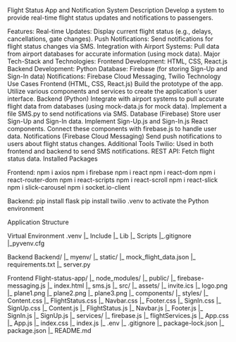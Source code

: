 Flight Status App and Notification System
Description
Develop a system to provide real-time flight status updates and notifications to passengers.

Features:
Real-time Updates: Display current flight status (e.g., delays, cancellations, gate changes).
Push Notifications: Send notifications for flight status changes via SMS.
Integration with Airport Systems: Pull data from airport databases for accurate information (using mock data).
Major Tech-Stack and Technologies:
Frontend Development: HTML, CSS, React.js
Backend Development: Python
Database: Firebase (for storing Sign-Up and Sign-In data)
Notifications: Firebase Cloud Messaging, Twilio
Technology Use Cases
Frontend (HTML, CSS, React.js)
Build the prototype of the app.
Utilize various components and services to create the application's user interface.
Backend (Python)
Integrate with airport systems to pull accurate flight data from databases (using mock-data.js for mock data).
Implement a file SMS.py to send notifications via SMS.
Database (Firebase)
Store user Sign-Up and Sign-In data.
Implement Sign-Up.js and Sign-In.js React components.
Connect these components with firebase.js to handle user data.
Notifications (Firebase Cloud Messaging)
Send push notifications to users about flight status changes.
Additional Tools
Twilio:
Used in both frontend and backend to send SMS notifications.
REST API:
Fetch flight status data.
Installed Packages

Frontend:
npm i axios
npm i firebase
npm i react
npm i react-dom
npm i react-router-dom
npm i react-scripts
npm i react-scroll
npm i react-slick
npm i slick-carousel
npm i socket.io-client

Backend:
pip install flask
pip install twilio
.venv to activate the Python environment

Application Structure

Virtual Environment
.venv
|_ Include
|_ Lib
|_ Scripts
  |_.gitignore
  |_pyvenv.cfg

Backend
Backend/
|_ myenv/
|_ static/
  |_ mock_flight_data.json
  |_ requirements.txt
  |_ server.py

Frontend
Flight-status-app/
|_ node_modules/
|_ public/
  |_ firebase-messaging.js
  |_ index.html
  |_ sms.js
|_ src/
  |_ assets/
    |_ invite.ics
    |_ logo.png
    |_ plane1.png
    |_ plane2.png
    |_ plane3.png
  |_ components/
    |_ styles/
      |_ Content.css
      |_ FlightStatus.css
      |_ Navbar.css
      |_ Footer.css
      |_ SignIn.css
      |_ SignUp.css
    |_ Content.js
    |_ FlightStatus.js
    |_ Navbar.js
    |_ Footer.js
    |_ SignIn.js
    |_ SignUp.js
  |_ services/
    |_ firebase.js
    |_ flightServices.js
  |_ App.css
  |_ App.js
  |_ index.css
  |_ index.js
|_ .env
|_ .gitignore
|_ package-lock.json
|_ package.json
|_ README.md

	
	
	
